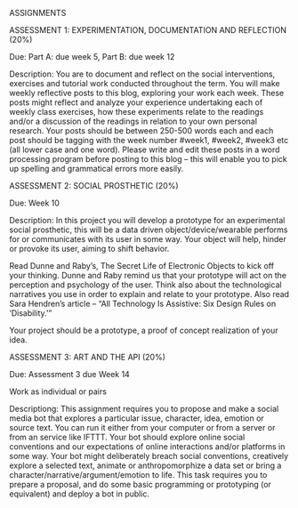 ASSIGNMENTS

ASSESSMENT 1: EXPERIMENTATION, DOCUMENTATION AND REFLECTION (20%)

Due: Part A: due week 5, Part B: due week 12

Description: You are to document and reflect on the social interventions, exercises and tutorial work conducted throughout the term. You will make weekly reflective posts to this blog, exploring your work each week. These posts might reflect and analyze your experience undertaking each of weekly class exercises, how these experiments relate to the readings and/or a discussion of the readings in relation to your own personal research. Your posts should be between 250-500 words each and each post should be tagging with the week number #week1, #week2, #week3 etc (all lower case and one word). Please write and edit these posts in a word processing program before posting to this blog – this will enable you to pick up spelling and grammatical errors more easily.

ASSESSMENT 2: SOCIAL PROSTHETIC (20%)

Due: Week 10

Description: In this project you will develop a prototype for an experimental social prosthetic, this will be a data driven object/device/wearable performs for or communicates with its user in some way. Your object will help, hinder or provoke its user, aiming to shift behavior.

Read Dunne and Raby’s, The Secret Life of Electronic Objects to kick off your thinking. Dunne and Raby remind us that your prototype will act on the perception and psychology of the user. Think also about the technological narratives you use in order to explain and relate to your prototype. Also read Sara Hendren’s article – “All Technology Is Assistive: Six Design Rules on ‘Disability.'”

Your project should be a prototype, a proof of concept realization of your idea.

ASSESSMENT 3: ART AND THE API (20%)

Due: Assessment 3 due Week 14

Work as individual or pairs

Descriptiong: This assignment requires you to propose and make a social media bot that explores a particular issue, character, idea, emotion or source text. You can run it either from your computer or from a server or from an service like IFTTT. Your bot should explore online social conventions and our expectations of online interactions and/or platforms in some way. Your bot might deliberately breach social conventions, creatively explore a selected text, animate or anthropomorphize a data set or bring a character/narrative/argument/emotion to life. This task requires you to prepare a proposal, and do some basic programming or prototyping (or equivalent) and deploy a bot in public.
